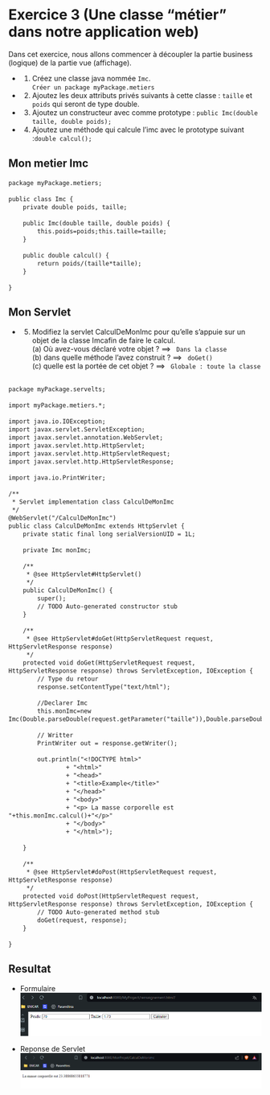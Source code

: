 # Exercice 3 (Une classe “métier” dans notre application web)
Dans cet exercice, nous allons commencer à découpler la partie business (logique) de la partie
vue (affichage).
- 1. Créez une classe java nommée `Imc`.  
	`Créer un package myPackage.metiers`
- 2. Ajoutez les deux attributs privés suivants à cette classe : `taille` et `poids` qui seront de type double.  
- 3. Ajoutez un constructeur avec comme prototype : `public Imc(double taille, double poids);`  
- 4. Ajoutez une méthode qui calcule l’imc avec le prototype suivant :`double calcul();` 

## Mon metier Imc
	package myPackage.metiers;

	public class Imc {
		private double poids, taille;
		
		public Imc(double taille, double poids) {
			this.poids=poids;this.taille=taille;
		}
		
		public double calcul() {
			return poids/(taille*taille);
		}
		
	}

## Mon Servlet 
- 5. Modifiez la servlet CalculDeMonImc pour qu’elle s’appuie sur un objet de la classe Imcafin de faire le calcul.  
(a) Où avez-vous déclaré votre objet ?  ==> ` Dans la classe`   
(b) dans quelle méthode l’avez construit ?  ==> ` doGet()`  
(c) quelle est la portée de cet objet ?  ==> ` Globale : toute la classe` 

##
	package myPackage.servelts;

	import myPackage.metiers.*;

	import java.io.IOException;
	import javax.servlet.ServletException;
	import javax.servlet.annotation.WebServlet;
	import javax.servlet.http.HttpServlet;
	import javax.servlet.http.HttpServletRequest;
	import javax.servlet.http.HttpServletResponse;

	import java.io.PrintWriter;

	/**
	 * Servlet implementation class CalculDeMonImc
	 */
	@WebServlet("/CalculDeMonImc")
	public class CalculDeMonImc extends HttpServlet {
		private static final long serialVersionUID = 1L;
		
		private Imc monImc;
		   
		/**
		 * @see HttpServlet#HttpServlet()
		 */
		public CalculDeMonImc() {
			super();
			// TODO Auto-generated constructor stub
		}

		/**
		 * @see HttpServlet#doGet(HttpServletRequest request, HttpServletResponse response)
		 */
		protected void doGet(HttpServletRequest request, HttpServletResponse response) throws ServletException, IOException {
			// Type du retour
			response.setContentType("text/html");
			
			//Declarer Imc 
			this.monImc=new Imc(Double.parseDouble(request.getParameter("taille")),Double.parseDouble(request.getParameter("poids")));
			
			// Writter
			PrintWriter out = response.getWriter();
			
			out.println("<!DOCTYPE html>"
					+ "<html>"
					+ "<head>"
					+ "<title>Example</title>"
					+ "</head>"
					+ "<body>"
					+ "<p> La masse corporelle est "+this.monImc.calcul()+"</p>"
					+ "</body>"
					+ "</html>");
			
		}

		/**
		 * @see HttpServlet#doPost(HttpServletRequest request, HttpServletResponse response)
		 */
		protected void doPost(HttpServletRequest request, HttpServletResponse response) throws ServletException, IOException {
			// TODO Auto-generated method stub
			doGet(request, response);
		}

	}

## Resultat

- Formulaire  
![test resutltat post](../assets/TP2_test1.png)

- Reponse de Servlet  
![test resutltat post](../assets/TP2_test4.png)  